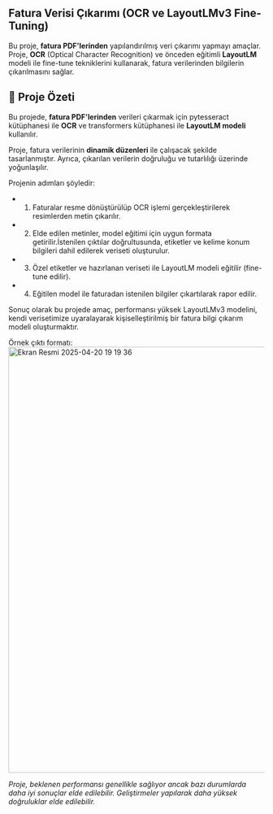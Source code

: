 ## Fatura Verisi Çıkarımı (OCR ve LayoutLMv3 Fine-Tuning)

Bu proje, **fatura PDF'lerinden** yapılandırılmış veri çıkarımı yapmayı amaçlar. Proje, **OCR** (Optical Character Recognition) ve önceden eğitimli **LayoutLM** modeli ile fine-tune tekniklerini kullanarak, fatura verilerinden bilgilerin çıkarılmasını sağlar.

## 📌 Proje Özeti

Bu projede, **fatura PDF'lerinden** verileri çıkarmak için pytesseract kütüphanesi ile **OCR** ve transformers kütüphanesi ile **LayoutLM modeli** kullanılır.

Proje, fatura verilerinin **dinamik düzenleri** ile çalışacak şekilde tasarlanmıştır. Ayrıca, çıkarılan verilerin doğruluğu ve tutarlılığı üzerinde yoğunlaşılır.

Projenin adımları şöyledir:

- 1. Faturalar resme dönüştürülüp OCR işlemi gerçekleştirilerek resimlerden metin çıkarılır.
- 2. Elde edilen metinler, model eğitimi için uygun formata getirilir.İstenilen çıktılar doğrultusunda, etiketler ve kelime konum bilgileri dahil edilerek veriseti oluşturulur.
- 3. Özel etiketler ve hazırlanan veriseti ile LayoutLM modeli eğitilir (fine-tune edilir).
- 4. Eğitilen model ile faturadan istenilen bilgiler çıkartılarak rapor edilir.

Sonuç olarak bu projede amaç, performansı yüksek LayoutLMv3 modelini, kendi verisetimize uyaralayarak kişiselleştirilmiş bir fatura bilgi çıkarım modeli oluşturmaktır.

Örnek çıktı formatı:
<img width="838" alt="Ekran Resmi 2025-04-20 19 19 36" src="https://github.com/user-attachments/assets/a4246022-85c4-4b80-a596-63cac16d4f2f" />

*Proje, beklenen performansı genellikle sağlıyor ancak bazı durumlarda daha iyi sonuçlar elde edilebilir. Geliştirmeler yapılarak daha yüksek doğruluklar elde edilebilir.*



